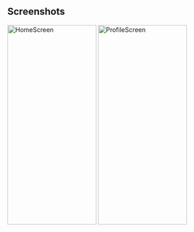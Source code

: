 ## Screenshots
<div>
    <img src="HomeScreenShot.jpg" alt="HomeScreen" style="height: 450px; width:200px;"/>
    <img src="ProfileScreenShot.jpg" alt="ProfileScreen" style="height: 450px; width:200px;"/>
</div>